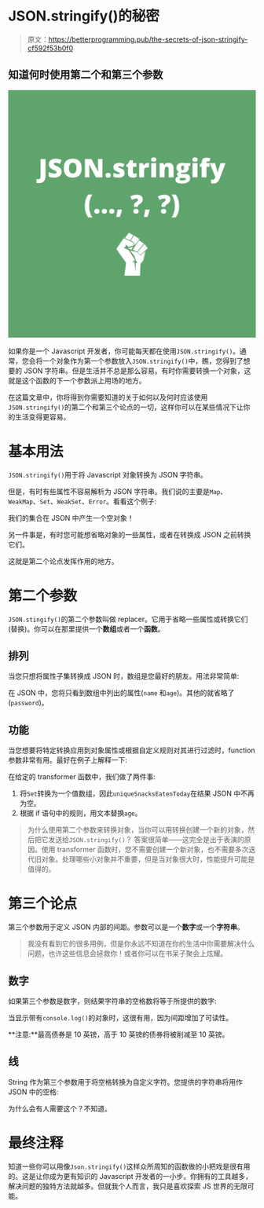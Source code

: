 # JSON.stringify()的秘密

> 原文：<https://betterprogramming.pub/the-secrets-of-json-stringify-cf592f53b0f0>

## 知道何时使用第二个和第三个参数

![](img/5b197ac327d034c2d323351ce26b436f.png)

如果你是一个 Javascript 开发者，你可能每天都在使用`JSON.stringify()`。通常，您会将一个对象作为第一个参数放入`JSON.stringify()`中，瞧，您得到了想要的 JSON 字符串。但是生活并不总是那么容易。有时你需要转换一个对象，这就是这个函数的下一个参数派上用场的地方。

在这篇文章中，你将得到你需要知道的关于如何以及何时应该使用`JSON.stringify()`的第二个和第三个论点的一切，这样你可以在某些情况下让你的生活变得更容易。

# 基本用法

`JSON.stringify()`用于将 Javascript 对象转换为 JSON 字符串。

但是，有时有些属性不容易解析为 JSON 字符串。我们说的主要是`Map`、`WeakMap`、`Set`、`WeakSet`、`Error`。看看这个例子:

我们的集合在 JSON 中产生一个空对象！

另一件事是，有时您可能想省略对象的一些属性，或者在转换成 JSON 之前转换它们。

这就是第二个论点发挥作用的地方。

# 第二个参数

`JSON.stingify()`的第二个参数叫做 replacer。它用于省略一些属性或转换它们(替换)。你可以在那里提供一个**数组**或者一个**函数**。

## 排列

当您只想将属性子集转换成 JSON 时，数组是您最好的朋友。用法非常简单:

在 JSON 中，您将只看到数组中列出的属性(`name` 和`age`)。其他的就省略了(`password`)。

## 功能

当您想要将特定转换应用到对象属性或根据自定义规则对其进行过滤时，function 参数非常有用。最好在例子上解释一下:

在给定的 transformer 函数中，我们做了两件事:

1.  将`Set`转换为一个值数组，因此`uniqueSnacksEatenToday`在结果 JSON 中不再为空。
2.  根据 if 语句中的规则，用文本替换`age`。

> 为什么使用第二个参数来转换对象，当你可以用转换创建一个新的对象，然后把它发送给`JSON.stringify()`？
> 答案很简单——这完全是出于表演的原因。使用 transformer 函数时，您不需要创建一个新对象，也不需要多次迭代旧对象。处理哪些小对象并不重要，但是当对象很大时，性能提升可能是值得的。

# 第三个论点

第三个参数用于定义 JSON 内部的间距。参数可以是一个**数字**或一个**字符串**。

> 我没有看到它的很多用例，但是你永远不知道在你的生活中你需要解决什么问题，也许这些信息会拯救你！或者你可以在书呆子聚会上炫耀。

## 数字

如果第三个参数是数字，则结果字符串的空格数将等于所提供的数字:

当显示带有`console.log()`的对象时，这很有用，因为间距增加了可读性。

**注意:**最高债券是 10 英镑，高于 10 英镑的债券将被削减至 10 英镑。

## 线

String 作为第三个参数用于将空格转换为自定义字符。您提供的字符串将用作 JSON 中的空格:

为什么会有人需要这个？不知道。

# 最终注释

知道一些你可以用像`Json.stringify()`这样众所周知的函数做的小把戏是很有用的。这是让你成为更有知识的 Javascript 开发者的一小步。你拥有的工具越多，解决问题的独特方法就越多。但就我个人而言，我只是喜欢探索 JS 世界的无限可能。